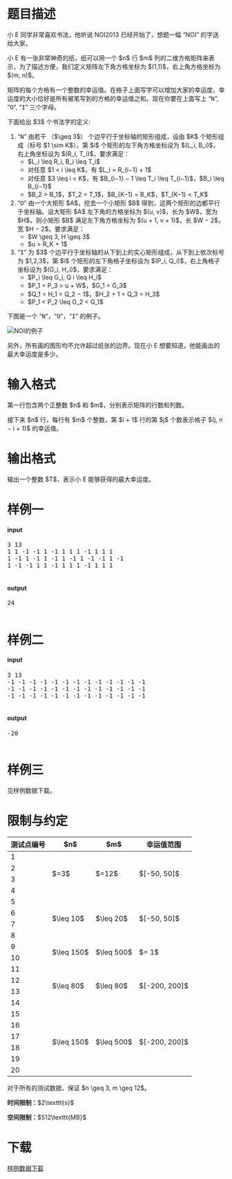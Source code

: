 # 题目描述

<p>小 E 同学非常喜欢书法，他听说 NOI2013 已经开始了，想题一幅 “NOI” 的字送给大家。</p>
<p>小 E 有一张非常神奇的纸，纸可以用一个 $n$ 行 $m$ 列的二维方格矩阵来表示，为了描述方便，我们定义矩阵左下角方格坐标为 $(1,1)$，右上角方格坐标为 $(m, n)$。</p>
<p>矩阵的每个方格有一个整数的幸运值。在格子上面写字可以增加大家的幸运度，幸运度的大小恰好是所有被笔写到的方格的幸运值之和。现在你要在上面写上 “<samp>N</samp>”, “<samp>O</samp>”, “<samp>I</samp>” 三个字母。</p>
<p>下面给出 $3$ 个书法字的定义:</p>
<ol><li>“<samp>N</samp>” 由若干 （$\geq 3$） 个边平行于坐标轴的矩形组成，设由 $K$ 个矩形组成（标号 $1 \sim K$），第 $i$ 个矩形的左下角方格坐标设为 $(L_i, B_i)$，右上角坐标设为 $(R_i, T_i)$，要求满足：<ul><li>$L_i \leq R_i, B_i \leq T_i$</li>
<li>对任意 $1 &lt; i \leq K$，有 $L_i = R_{i−1} + 1$</li>
<li>对任意 $3 \leq i &lt; K$，有 $B_{i−1} − 1 \leq T_i \leq T_{i−1}$，$B_i \leq B_{i−1}$</li>
<li>$B_2 &gt; B_1$，$T_2 = T_1$，$B_{K−1} = B_K$，$T_{K−1} &lt; T_K$</li>
</ul></li>
<li>“<samp>O</samp>” 由一个大矩形 $A$，挖去一个小矩形 $B$ 得到，这两个矩形的边都平行于坐标轴。设大矩形 $A$ 左下角的方格坐标为 $(u, v)$，长为 $W$，宽为 $H$，则小矩形 $B$ 满足左下角方格坐标为 $(u + 1, v + 1)$，长 $W − 2$，宽 $H − 2$。要求满足：<ul><li>$W \geq 3, H \geq 3$</li>
<li>$u &gt; R_K + 1$</li>
</ul></li>
<li>“<samp>I</samp>” 为 $3$ 个边平行于坐标轴的从下到上的实心矩形组成，从下到上依次标号为 $1,2,3$，第 $i$ 个矩形的左下角格子坐标设为 $(P_i, Q_i)$，右上角格子坐标设为 $(G_i, H_i)$，要求满足：<ul><li>$P_i \leq G_i, Q i \leq H_i$</li>
<li>$P_1 = P_3 &gt; u + W$，$G_1 = G_3$</li>
<li>$Q_1 = H_1 = Q_2 − 1$，$H_2 + 1 = Q_3 = H_3$</li>
<li>$P_1 &lt; P_2 \leq G_2 &lt; G_1$</li>
</ul></li>
</ol><p>下图是一个 “<samp>N</samp>”，“<samp>O</samp>”，“<samp>I</samp>” 的例子。</p>
<p><img src="/source/uoj/125/img/aHR0cHM6Ly9pbWcudW9qLmFjL3Byb2JsZW0vMTI1L2EucG5n.png" alt="NOI的例子" class="img-responsive center-block"/></p>
<p>另外，所有画的图形均不允许超过纸张的边界。现在小 E 想要知道，他能画出的最大幸运度是多少。</p>

# 输入格式


<p>第一行包含两个正整数 $n$ 和 $m$，分别表示矩阵的行数和列数。</p>
<p>接下来 $n$ 行，每行有 $m$ 个整数，第 $i + 1$ 行的第 $j$ 个数表示格子 $(j, n − i + 1)$ 的幸运值。</p>

# 输出格式


<p>输出一个整数 $T$，表示小 E 能够获得的最大幸运度。</p>

# 样例一


<h4>input</h4>
<pre>3 13
1 1 -1 -1 1 -1 1 1 1 -1 1 1 1
1 -1 1 -1 1 -1 1 -1 1 -1 -1 1 -1
1 -1 -1 1 1 -1 1 1 1 -1 1 1 1

</pre>

<h4>output</h4>
<pre>24

</pre>


# 样例二


<h4>input</h4>
<pre>3 13
-1 -1 -1 -1 -1 -1 -1 -1 -1 -1 -1 -1 -1
-1 -1 -1 -1 -1 -1 -1 -1 -1 -1 -1 -1 -1
-1 -1 -1 -1 -1 -1 -1 -1 -1 -1 -1 -1 -1

</pre>

<h4>output</h4>
<pre>-20

</pre>


# 样例三


<p>见样例数据下载。</p>

# 限制与约定


<div class="table-responsive">
<table class="table table-bordered table-text-center table-vertical-middle"><thead><tr><th>测试点编号</th>
<th>$n$</th>
<th>$m$</th>
<th>幸运值范围</th>
</tr></thead><tbody><tr><td>1</td><td rowspan="4">$=3$</td><td rowspan="4">$=12$</td><td rowspan="4">$[-50, 50]$</td></tr><tr><td>2</td></tr><tr><td>3</td></tr><tr><td>4</td></tr><tr><td>5</td><td rowspan="4">$\leq 10$</td><td rowspan="4">$\leq 20$</td><td rowspan="4">$[-50, 50]$</td></tr><tr><td>6</td></tr><tr><td>7</td></tr><tr><td>8</td></tr><tr><td>9</td><td rowspan="2">$\leq 150$</td><td rowspan="2">$\leq 500$</td><td rowspan="2">$= 1$</td></tr><tr><td>10</td></tr><tr><td>11</td><td rowspan="4">$\leq 80$</td><td rowspan="4">$\leq 80$</td><td rowspan="4">$[-200, 200]$</td></tr><tr><td>12</td></tr><tr><td>13</td></tr><tr><td>14</td></tr><tr><td>15</td><td rowspan="6">$\leq 150$</td><td rowspan="6">$\leq 500$</td><td rowspan="6">$[-200, 200]$</td></tr><tr><td>16</td></tr><tr><td>17</td></tr><tr><td>18</td></tr><tr><td>19</td></tr><tr><td>20</td></tr></tbody></table></div>

<p>对于所有的测试数据，保证 $n \geq 3, m \geq 12$。</p>
<p><strong>时间限制：</strong>$2\texttt{s}$</p>
<p><strong>空间限制：</strong>$512\texttt{MB}$</p>

# 下载


<p><a href="/download.php?type=problem&amp;id=125">样例数据下载</a></p>
